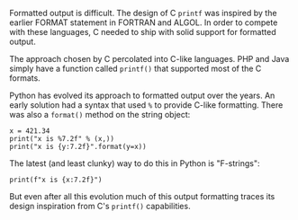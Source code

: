 Formatted output is difficult.  The design of C `printf`
was inspired by the earlier FORMAT statement in FORTRAN and ALGOL.  In order
to compete with these languages, C needed to ship with solid support 
for formatted output.

The approach chosen by C percolated into C-like languages. PHP and Java
simply have a function called `printf()` that supported most of the C
formats.

Python has evolved its approach to formatted output over the years.
An early solution had a syntax that used `%` to provide C-like formatting.
There was also a `format()` method on the string object:

    x = 421.34
    print("x is %7.2f" % (x,))
    print("x is {y:7.2f}".format(y=x))

The latest (and least clunky) way to do this in Python is "F-strings":

    print(f"x is {x:7.2f}")

But even after all this evolution much of this output formatting traces its
design inspiration from C's `printf()` capabilities.
